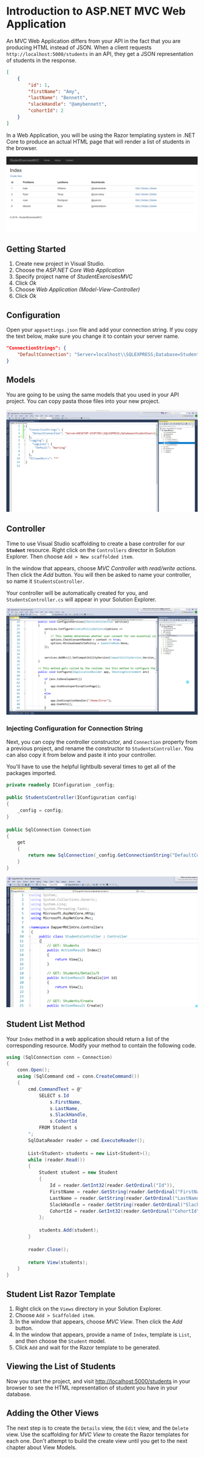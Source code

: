 # Introduction to ASP.NET MVC Web Application

An MVC Web Application differs from your API in the fact that you are producing HTML instead of JSON. When a client requests `http://localhost:5000/students` in an API, they get a JSON representation of students in the response.

```json
[
    {
        "id": 1,
        "firstName": "Amy",
        "lastName": "Bennett",
        "slackHandle": "@amybennett",
        "cohortId": 2
    }
]
```

In a Web Application, you will be using the Razor templating system in .NET Core to produce an actual HTML page that will render a list of students in the browser.

![list of students](./images/student-list-view.png)

## Getting Started

1. Create new project in Visual Studio.
1. Choose the _ASP.NET Core Web Application_
1. Specify project name of _StudentExercisesMVC_
1. Click _Ok_
1. Choose _Web Application (Model-View-Controller)_
1. Click _Ok_

## Configuration

Open your `appsettings.json` file and add your connection string. If you copy the text below, make sure you change it to contain your server name.

```json
"ConnectionStrings": {
    "DefaultConnection": "Server=localhost\\SQLEXPRESS;Database=StudentExercises;Trusted_Connection=True;"
}
```

## Models

You are going to be using the same models that you used in your API project. You can copy pasta those files into your new project.

![copying models from API project to MVC project](./images/DqeK4qXjRr.gif)


## Controller

Time to use Visual Studio scaffolding to create a base controller for our **`Student`** resource. Right click on the `Controllers` director in Solution Explorer. Then choose `Add > New scaffolded item`.

In the window that appears, choose _MVC Controller with read/write actions_. Then click the _Add_ button. You will then be asked to name your controller, so name it `StudentsController`.

 Your controller will be automatically created for you, and `StudentsController.cs` will appear in your Solution Explorer.

![scaffolding a new controller in Visual Studio](./images/lsq7qz3ZAE.gif)

### Injecting Configuration for Connection String

Next, you can copy the controller constructor, and `Connection` property from a previous project, and rename the constructor to `StudentsController`. You can also copy it from below and paste it into your controller.

You'll have to use the helpful lightbulb several times to get all of the packages imported.

```cs
private readonly IConfiguration _config;

public StudentsController(IConfiguration config)
{
    _config = config;
}

public SqlConnection Connection
{
    get
    {
        return new SqlConnection(_config.GetConnectionString("DefaultConnection"));
    }
}
```

![](./images/pTuQO4sdAE.gif)

## Student List Method

Your `Index` method in a web application should return a list of the corresponding resource. Modify your method to contain the following code.

```cs
using (SqlConnection conn = Connection)
{
    conn.Open();
    using (SqlCommand cmd = conn.CreateCommand())
    {
        cmd.CommandText = @"
            SELECT s.Id
                s.FirstName,
                s.LastName,
                s.SlackHandle,
                s.CohortId
            FROM Student s
        ";
        SqlDataReader reader = cmd.ExecuteReader();

        List<Student> students = new List<Student>();
        while (reader.Read())
        {
            Student student = new Student
            {
                Id = reader.GetInt32(reader.GetOrdinal("Id")),
                FirstName = reader.GetString(reader.GetOrdinal("FirstName")),
                LastName = reader.GetString(reader.GetOrdinal("LastName")),
                SlackHandle = reader.GetString(reader.GetOrdinal("SlackHandle")),
                CohortId = reader.GetInt32(reader.GetOrdinal("CohortId"))
            };

            students.Add(student);
        }

        reader.Close();

        return View(students);
    }
}
```

## Student List Razor Template

1. Right click on the `Views` directory in your Solution Explorer.
1. Choose `Add > Scaffolded item`.
1. In the window that appears, choose _MVC View_. Then click the _Add_ button.
1. In the window that appears, provide a name of `Index`, template is `List`, and then choose the `Student` model.
1. Click `Add` and wait for the Razor template to be generated.

## Viewing the List of Students

Now you start the project, and visit [http://localhost:5000/students](http://localhost:5000/students) in your browser to see the HTML representation of student you have in your database.

## Adding the Other Views

The next step is to create the `Details` view, the `Edit` view, and the `Delete` view. Use the scaffolding for _MVC View_ to create the Razor templates for each one. Don't attempt to build the create view until you get to the next chapter about View Models.



